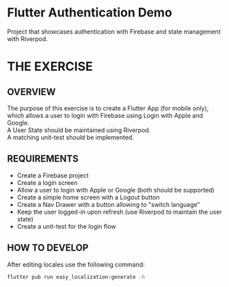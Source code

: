 # Flutter Authentication Demo

Project that showcases authentication with Firebase and state management with Riverpod.

# THE EXERCISE

## OVERVIEW

The purpose of this exercise is to create a Flutter App (for mobile only), \
which allows a user to login with Firebase using Login with Apple and Google. \
A User State should be maintained using Riverpod. \
A matching unit-test should be implemented.

## REQUIREMENTS

- Create a Firebase project
- Create a login screen
- Allow a user to login with Apple or Google (both should be supported)
- Create a simple home screen with a Logout button
- Create a Nav Drawer with a button allowing to "switch language"
- Keep the user logged-in upon refresh (use Riverpod to maintain the user state)
- Create a unit-test for the login flow

## HOW TO DEVELOP

After editing locales use the following command:

```bash
flutter pub run easy_localization:generate -h
```